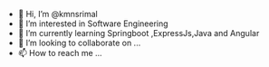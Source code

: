 - 👋 Hi, I’m @kmnsrimal
- 👀 I’m interested in Software Engineering
- 🌱 I’m currently learning Springboot ,ExpressJs,Java and Angular
- 💞️ I’m looking to collaborate on ...
- 📫 How to reach me ...

<!---
kmnsrimal/kmnsrimal is a ✨ special ✨ repository because its `README.md` (this file) appears on your GitHub profile.
You can click the Preview link to take a look at your changes.
--->
